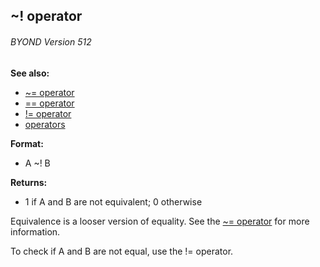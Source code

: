 ## \~! operator 
###### BYOND Version 512
**See also:**
*   [\~= operator](/operator/~=)
*   [== operator](/operator/==)
*   [!= operator](/operator/!=)
*   [operators](/operator)
<!-- -->
**Format:**
*   A \~! B
<!-- -->
**Returns:**
*   1 if A and B are not equivalent; 0 otherwise


Equivalence is a looser version of equality. See the [\~=
operator](/operator/~=) for more information. 

To check if A
and B are not equal, use the != operator.